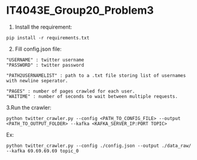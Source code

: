 # IT4043E_Group20_Problem3

1. Install the requirement:
```
pip install -r requirements.txt
```

2. Fill config.json file:
```
"USERNAME" : twitter username
"PASSWORD" : twitter password

"PATH2USERNAMELIST" : path to a .txt file storing list of usernames with newline seperator.

"PAGES" : number of pages crawled for each user.
"WAITIME" : number of seconds to wait between multiple requests.
```

3.Run the crawler:
```
python twitter_crawler.py --config <PATH_TO_CONFIG_FILE> --output <PATH_TO_OUTPUT_FOLDER> --kafka <KAFKA_SERVER_IP:PORT TOPIC> 
```
Ex:
```
python twitter_crawler.py --config ./config.json --output ./data_raw/ --kafka 69.69.69.69 topic_0
```
